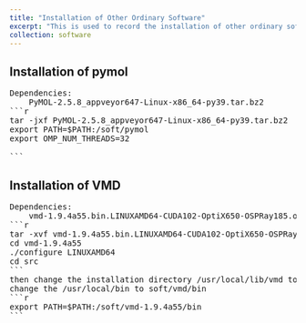 ```yaml
---
title: "Installation of Other Ordinary Software"
excerpt: "This is used to record the installation of other ordinary software used in molecular simulations"
collection: software
---
```


## Installation of pymol
<pre>
Dependencies:
	PyMOL-2.5.8_appveyor647-Linux-x86_64-py39.tar.bz2
```r
tar -jxf PyMOL-2.5.8_appveyor647-Linux-x86_64-py39.tar.bz2
export PATH=$PATH:/soft/pymol
export OMP_NUM_THREADS=32

```
</pre>


## Installation of VMD
<pre>
Dependencies:
	vmd-1.9.4a55.bin.LINUXAMD64-CUDA102-OptiX650-OSPRay185.opengl.tar.gz
```r
tar -xvf vmd-1.9.4a55.bin.LINUXAMD64-CUDA102-OptiX650-OSPRay185.opengl.tar.gz
cd vmd-1.9.4a55
./configure LINUXAMD64
cd src
```
then change the installation directory /usr/local/lib/vmd to /soft/lib/vmd
change the /usr/local/bin to soft/vmd/bin
```r
export PATH=$PATH:/soft/vmd-1.9.4a55/bin
```
</pre>

